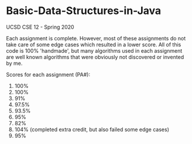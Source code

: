 # Basic-Data-Structures-in-Java
UCSD CSE 12 - Spring 2020

Each assignment is complete. However, most of these assignments do not take care of some edge cases which resulted in a lower score.
All of this code is 100% 'handmade', but many algorithms used in each assignment are well known algorithms that were obviously not discovered
or invented by me.

Scores for each assignment (PA#):

1. 100%
2. 100%
3. 91%
4. 97.5%
5. 93.5%
6. 95%
7. 82%
8. 104% (completed extra credit, but also failed some edge cases)
9. 95%
